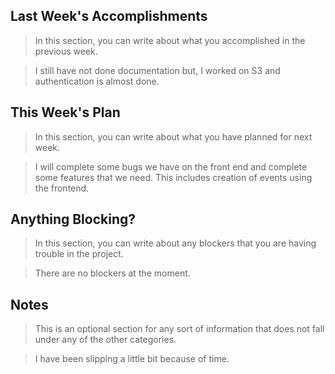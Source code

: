 ## Last Week's Accomplishments

> In this section, you can write about what you accomplished in the previous week.

> I still have not done documentation but, I worked on S3 and authentication is almost done.

## This Week's Plan

> In this section, you can write about what you have planned for next week.

> I will complete some bugs we have on the front end and complete some features that we need. This includes creation of events using the frontend.

## Anything Blocking?

> In this section, you can write about any blockers that you are having trouble in the project.

> There are no blockers at the moment.

## Notes

> This is an optional section for any sort of information that does not fall under any of the other categories.

> I have been slipping a little bit because of time.
